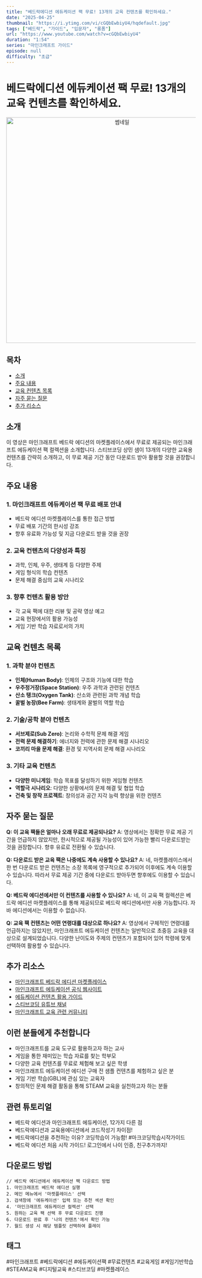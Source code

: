 ```yaml
---
title: "베드락에디션 에듀케이션 팩 무료! 13개의 교육 컨텐츠를 확인하세요."
date: "2025-04-25"
thumbnail: "https://i.ytimg.com/vi/cGQbEwbiyU4/hqdefault.jpg"
tags: ["베드락", "가이드", "입문자", "롱폼"]
url: "https://www.youtube.com/watch?v=cGQbEwbiyU4"
duration: "1:54"
series: "마인크래프트 가이드"
episode: null
difficulty: "초급"
---
```


# 베드락에디션 에듀케이션 팩 무료! 13개의 교육 컨텐츠를 확인하세요.

<div align="center">
<img src="https://i.ytimg.com/vi/cGQbEwbiyU4/hqdefault.jpg" alt="썸네일" width="600"/>
</div>

## 목차
- [소개](#소개)
- [주요 내용](#주요-내용)
- [교육 컨텐츠 목록](#교육-컨텐츠-목록)
- [자주 묻는 질문](#자주-묻는-질문)
- [추가 리소스](#추가-리소스)

## 소개
이 영상은 마인크래프트 베드락 에디션의 마켓플레이스에서 무료로 제공되는 마인크래프트 에듀케이션 팩 컬렉션을 소개합니다. 스티브코딩 상민 샘이 13개의 다양한 교육용 컨텐츠를 간략히 소개하고, 이 무료 제공 기간 동안 다운로드 받아 활용할 것을 권장합니다.

## 주요 내용

### 1. 마인크래프트 에듀케이션 팩 무료 배포 안내
- 베드락 에디션 마켓플레이스를 통한 접근 방법
- 무료 배포 기간의 한시성 강조
- 향후 유료화 가능성 및 지금 다운로드 받을 것을 권장

### 2. 교육 컨텐츠의 다양성과 특징
- 과학, 인체, 우주, 생태계 등 다양한 주제
- 게임 형식의 학습 컨텐츠
- 문제 해결 중심의 교육 시나리오

### 3. 향후 컨텐츠 활용 방안
- 각 교육 팩에 대한 리뷰 및 공략 영상 예고
- 교육 현장에서의 활용 가능성
- 게임 기반 학습 자료로서의 가치

## 교육 컨텐츠 목록

### 1. 과학 분야 컨텐츠
- **인체(Human Body)**: 인체의 구조와 기능에 대한 학습
- **우주정거장(Space Station)**: 우주 과학과 관련된 컨텐츠
- **산소 탱크(Oxygen Tank)**: 산소와 관련된 과학 개념 학습
- **꿀벌 농장(Bee Farm)**: 생태계와 꿀벌의 역할 학습

### 2. 기술/공학 분야 컨텐츠
- **서브제로(Sub Zero)**: 논리와 수학적 문제 해결 게임
- **전력 문제 해결하기**: 에너지와 전력에 관한 문제 해결 시나리오
- **코끼리 마을 문제 해결**: 환경 및 지역사회 문제 해결 시나리오

### 3. 기타 교육 컨텐츠
- **다양한 미니게임**: 학습 목표를 달성하기 위한 게임형 컨텐츠
- **역할극 시나리오**: 다양한 상황에서의 문제 해결 및 협업 학습
- **건축 및 창작 프로젝트**: 창의성과 공간 지각 능력 향상을 위한 컨텐츠

## 자주 묻는 질문

**Q: 이 교육 팩들은 얼마나 오래 무료로 제공되나요?**
A: 영상에서는 정확한 무료 제공 기간을 언급하지 않았지만, 한시적으로 제공될 가능성이 있어 가능한 빨리 다운로드받는 것을 권장합니다. 향후 유료로 전환될 수 있습니다.

**Q: 다운로드 받은 교육 팩은 나중에도 계속 사용할 수 있나요?**
A: 네, 마켓플레이스에서 한 번 다운로드 받은 컨텐츠는 소장 목록에 영구적으로 추가되어 이후에도 계속 이용할 수 있습니다. 따라서 무료 제공 기간 중에 다운로드 받아두면 향후에도 이용할 수 있습니다.

**Q: 베드락 에디션에서만 이 컨텐츠를 사용할 수 있나요?**
A: 네, 이 교육 팩 컬렉션은 베드락 에디션 마켓플레이스를 통해 제공되므로 베드락 에디션에서만 사용 가능합니다. 자바 에디션에서는 이용할 수 없습니다.

**Q: 교육 팩 컨텐츠는 어떤 연령대를 대상으로 하나요?**
A: 영상에서 구체적인 연령대를 언급하지는 않았지만, 마인크래프트 에듀케이션 컨텐츠는 일반적으로 초중등 교육을 대상으로 설계되었습니다. 다양한 난이도와 주제의 컨텐츠가 포함되어 있어 학령에 맞게 선택하여 활용할 수 있습니다.

## 추가 리소스
- [마인크래프트 베드락 에디션 마켓플레이스](https://www.minecraft.net/ko-kr/marketplace)
- [마인크래프트 에듀케이션 공식 웹사이트](https://education.minecraft.net/)
- [에듀케이션 컨텐츠 활용 가이드](https://education.minecraft.net/ko-kr/resources)
- [스티브코딩 유튜브 채널](https://www.youtube.com/스티브코딩)
- [마인크래프트 교육 관련 커뮤니티](https://education.minecraft.net/ko-kr/community)

## 이런 분들에게 추천합니다
- 마인크래프트를 교육 도구로 활용하고자 하는 교사
- 게임을 통한 재미있는 학습 자료를 찾는 학부모
- 다양한 교육 컨텐츠를 무료로 체험해 보고 싶은 학생
- 마인크래프트 에듀케이션 에디션 구매 전 샘플 컨텐츠를 체험하고 싶은 분
- 게임 기반 학습(GBL)에 관심 있는 교육자
- 창의적인 문제 해결 활동을 통해 STEAM 교육을 실천하고자 하는 분들

## 관련 튜토리얼
- 베드락 에디션과 마인크래프트 에듀케이션, 12가지 다른 점
- 베드락에디션과 교육용에디션에서 코드작성기 차이점!
- 베드락에디션을 추천하는 이유? 코딩학습이 가능함! #마크코딩학습시작가이드
- 베드락 에디션 처음 시작 가이드! 로그인에서 나이 인증, 친구추가까지!

## 다운로드 방법
```
// 베드락 에디션에서 에듀케이션 팩 다운로드 방법
1. 마인크래프트 베드락 에디션 실행
2. 메인 메뉴에서 '마켓플레이스' 선택
3. 검색창에 '에듀케이션' 입력 또는 추천 섹션 확인
4. '마인크래프트 에듀케이션 컬렉션' 선택
5. 원하는 교육 팩 선택 후 무료 다운로드 진행
6. 다운로드 완료 후 '나의 컨텐츠'에서 확인 가능
7. 월드 생성 시 해당 템플릿 선택하여 플레이
```

## 태그
#마인크래프트 #베드락에디션 #에듀케이션팩 #무료컨텐츠 #교육게임 #게임기반학습 #STEAM교육 #디지털교육 #스티브코딩 #마켓플레이스
